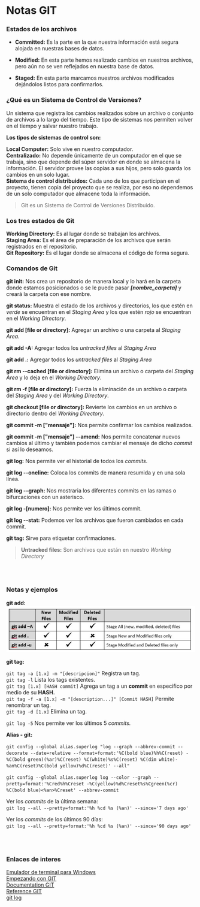 # Notas GIT

### Estados de los archivos ###

- **Committed:** Es la parte en la que nuestra información está segura alojada en nuestras bases de datos.

- **Modified:** En esta parte hemos realizado cambios en nuestros archivos, pero aún no se ven reflejados en nuestra base de datos.

- **Staged:** En esta parte marcamos nuestros archivos modificados dejándolos listos para confirmarlos.


### ¿Qué es un Sistema de Control de Versiones? ###

Un sistema que registra los cambios realizados sobre un archivo o conjunto de archivos a lo largo del tiempo. Este tipo de sistemas nos permiten volver en el tiempo y salvar nuestro trabajo. <br>

**Los tipos de sistemas de control son:**

**Local Computer:** Solo vive en nuestro computador. <br>
**Centralizado:** No depende únicamente de un computador en el que se trabaja, sino que depende del súper servidor en donde se almacena la información. El servidor provee las copias a sus hijos, pero solo guarda los cambios en un solo lugar. <br>
**Sistema de control distribuidos:** Cada uno de los que participan en el proyecto, tienen copia del proyecto que se realiza, por eso no dependemos de un solo computador que almacene toda la información.

> Git es un Sistema de Control de Versiones Distribuido.


### Los tres estados de Git ###

**Working Directory:** Es al lugar donde se trabajan los archivos. <br>
**Staging Area:** Es el área de preparación de los archivos que serán registrados en el repositorio. <br>
**Git Repository:** Es el lugar donde se almacena el código de forma segura.


### Comandos de Git ###

**git init:** Nos crea un repositorio de manera local y lo hará en la carpeta donde estamos posicionados o se le puede pasar ***[nombre_carpeta]*** y creará la carpeta con ese nombre.

**git status:** Muestra el estado de los archivos y directorios, los que estén en *verde* se encuentran en el *Staging Area* y los que estén *rojo* se encuentran en el *Working Directory*.

**git add [file or directory]:** Agregar un archivo o una carpeta al *Staging Area*.

**git add -A:** Agregar todos los *untracked files* al *Staging Area*

**git add .:** Agregar todos los *untracked files* al *Staging Area*

**git rm --cached [file or directory]:** Elimina un archivo o carpeta del *Staging Area* y lo deja en el *Working Directory*.

**git rm -f [file or directory]:** Fuerza la eliminación de un archivo o carpeta del *Staging Area* y del *Working Directory*.

**git checkout [file or directory]:** Revierte los cambios en un archivo o directorio dentro del *Working Directory*.

**git commit -m ["mensaje"]:** Nos permite confirmar los cambios realizados.

**git commit -m ["mensaje"] --amend:** Nos permite concatenar nuevos cambios al último y también podemos cambiar el mensaje de dicho *commit* si así lo deseamos.

**git log:** Nos permite ver el historial de todos los *commits*.

**git log --oneline:** Coloca los commits de manera resumida y en una sola línea.

**git log -–graph:** Nos mostraria los diferentes commits en las ramas o bifurcaciones con un asterisco.

**git log -[numero]:** Nos permite ver los últimos commit.

**git log --stat:** Podemos ver los archivos que fueron cambiados en cada commit.

**git tag:** Sirve para etiquetar confirmaciones.


> **Untracked files:** Son archivos que están en nuestro *Working Directory*


<br><br>

### Notas y ejemplos ###

**git add:** <br>
![git add](images/git-add.jpg)

**git tag:**

`git tag -a [1.x] -m "[descripcion]"` Registra un tag. <br>
`git tag -l` Lista los tags existentes. <br>
`git tag [1.x] [HASH commit]` Agrega un tag a un **commit** en especifico por medio de su **HASH.** <br>
`git tag -f -a [1.x] -m "[description...]" [Commit HASH]` Permite renombrar un tag. <br>
`git tag -d [1.x]` Elimina un tag.

`git log -5` Nos permite ver los últimos 5 *commits.*

**Alias - git:**

`git config --global alias.superlog "log --graph --abbrev-commit --decorate --date=relative --format=format:'%C(bold blue)%h%C(reset) - %C(bold green)(%ar)%C(reset) %C(white)%s%C(reset) %C(dim white)- %an%C(reset)%C(bold yellow)%d%C(reset)' --all"`

`git config --global alias.superlog log --color --graph --pretty=format:'%Cred%h%Creset -%C(yellow)%d%Creset%s%Cgreen(%cr) %C(bold blue)<%an>%Creset' --abbrev-commit`

Ver los *commits* de la última semana: <br>
`git log --all --pretty=format:'%h %cd %s (%an)' --since='7 days ago'`

Ver los *commits* de los últimos 90 días: <br>
`git log --all --pretty=format:'%h %cd %s (%an)' --since='90 days ago'`


<br><br>

### Enlaces de interes ###

[Emulador de terminal para Windows](http://cmder.net/) <br>
[Empezando con GIT](https://git-scm.com/book/es/v1/Empezando) <br>
[Documentation GIT](https://git-scm.com/doc) <br>
[Reference GIT](https://git-scm.com/docs) <br>
[git log](https://www.git-scm.com/docs/git-log)
